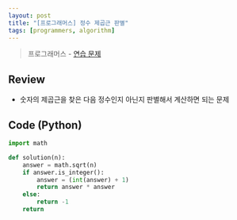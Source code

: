 ```yaml
---
layout: post
title: "[프로그래머스] 정수 제곱근 판별"
tags: [programmers, algorithm]
---
```

> 프로그래머스 - [연습 문제](https://programmers.co.kr/learn/courses/30/lessons/12934)

## Review

* 숫자의 제곱근을 찾은 다음 정수인지 아닌지 판별해서 계산하면 되는 문제

## Code (Python)

```python
import math

def solution(n):
    answer = math.sqrt(n)
    if answer.is_integer():
        answer = (int(answer) + 1)
        return answer * answer
    else:
        return -1
    return
```

